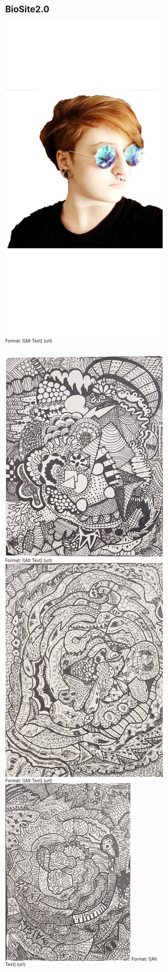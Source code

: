 # BioSite2.0
![AidenPng](/Images/AidenPng.png)
Format: ![Alt Text] (url)
#
![Drawing1](/Images/scribble1.jpg)
Format: ![Alt Text] (url)
![Drawing2](/Images/scribble2.jpg)
Format: ![Alt Text] (url)
![Drawing3](/Images/scribble3.jpg)
Format: ![Alt Text] (url)
#
